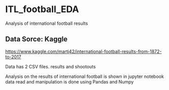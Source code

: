 # ITL_football_EDA

Analysis of international football results 

## Data Sorce: Kaggle

 https://www.kaggle.com/martj42/international-football-results-from-1872-to-2017
 
 Data has 2 CSV files. results and shootouts
 
Analysis on the results of international football is shown in jupyter notebook
data read and manipulation is done using Pandas and Numpy


